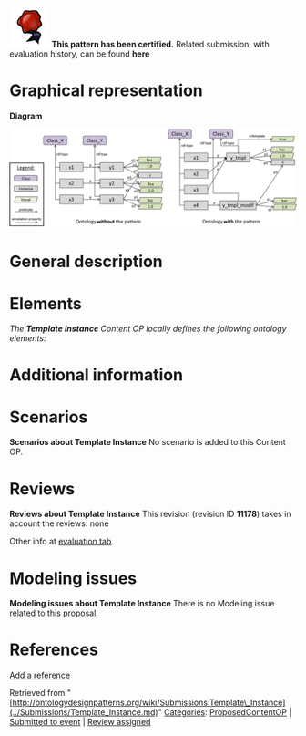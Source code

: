 [![](../images/thumb/b/b5/Certified.png/70px-Certified.png)](../Image/Certified.png.md "Certified.png") __This pattern has been certified.__
Related submission, with evaluation history, can be found __here__





#  Graphical representation


__Diagram__




[![Image:TemplatePatternBeforeAndAfter.png](../images/4/4c/TemplatePatternBeforeAndAfter.png)](../Image/TemplatePatternBeforeAndAfter.png.md "Image:TemplatePatternBeforeAndAfter.png")




#  General description


  




#  Elements


_The __Template Instance__ Content OP locally defines the following ontology elements:_



#  Additional information


#  Scenarios



__Scenarios about Template Instance__
No scenario is added to this Content OP.




#  Reviews



__Reviews about Template Instance__
This revision (revision ID __11178__) takes in account the reviews: none


Other info at [evaluation tab](http://ontologydesignpatterns.org/wiki/index.php?title=Submissions:Template_Instance&action=evaluation "http://ontologydesignpatterns.org/wiki/index.php?title=Submissions:Template_Instance&action=evaluation")




  




#  Modeling issues



__Modeling issues about Template Instance__
There is no Modeling issue related to this proposal.




  




#  References


[Add a reference](index.php@title=Odp%253AAdd_reference&subject=Submissions%253ATemplate+Instance.html "http://ontologydesignpatterns.org/wiki/index.php?title=Odp:Add_reference&subject=Submissions%3ATemplate+Instance")


  






Retrieved from "[http://ontologydesignpatterns.org/wiki/Submissions:Template\_Instance](../Submissions/Template_Instance.md)"
 [Categories](http://ontologydesignpatterns.org/wiki/Special:Categories "Special:Categories"): [ProposedContentOP](../Category/ProposedContentOP.md "Category:ProposedContentOP") | [Submitted to event](../Category/Submitted_to_event.md "Category:Submitted to event") | [Review assigned](../Category/Review_assigned.md "Category:Review assigned")
